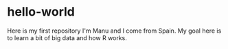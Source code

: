 # hello-world
Here is my first repository
I'm Manu and I come from Spain. My goal here is to learn a bit of big data and how R works.
